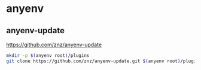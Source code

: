 # anyenv

## anyenv-update

https://github.com/znz/anyenv-update

```bash
mkdir -p $(anyenv root)/plugins
git clone https://github.com/znz/anyenv-update.git $(anyenv root)/plugins/anyenv-update
```
